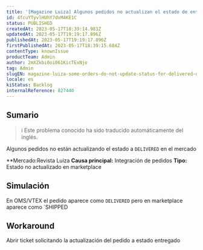 ```yaml
---
title: '[Magazine Luiza] Algunos pedidos no actualizan el estado de entregado en el mercado'
id: 4fcuYTyvlHUhY7dvM4KE1C
status: PUBLISHED
createdAt: 2023-05-17T18:39:14.983Z
updatedAt: 2023-05-17T19:19:17.896Z
publishedAt: 2023-05-17T19:19:17.896Z
firstPublishedAt: 2023-05-17T18:39:15.684Z
contentType: knownIssue
productTeam: Admin
author: 2mXZkbi0oi061KicTExNjo
tag: Admin
slugEN: magazine-luiza-some-orders-do-not-update-status-for-delivered-on-the-marketplace
locale: es
kiStatus: Backlog
internalReference: 827440
---
```


## Sumario

>ℹ️ Este problema conocido ha sido traducido automáticamente del inglés.


Algunos pedidos no están actualizando el estado a `DELIVERED` en el mercado

**Mercado:Revista Luiza
**Causa principal:** Integración de pedidos
**Tipo:** Estado no actualizado en marketplace


##

## Simulación


En OMS/VTEX el pedido aparece como `DELIVERED` pero en marketplace aparece como `SHIPPED



## Workaround


Abrir ticket solicitando la actualización del pedido a estado entregado





